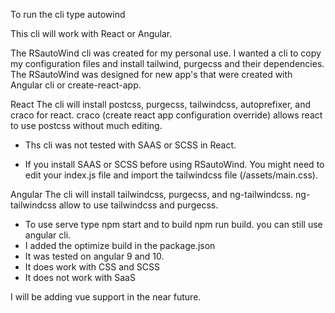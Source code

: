 To run the cli type autowind
 
This cli will work with React or Angular.
 
The RSautoWind cli was created for my personal use.  I wanted a cli to copy my configuration files and install tailwind, purgecss and their dependencies. The RSautoWind was designed for new app's that were created with Angular cli or create-react-app.
 
React
The cli will install postcss, purgecss, tailwindcss, autoprefixer, and craco for react. craco (create react app configuration override) allows react to use postcss without much editing.
 
- Ths cli was not tested with SAAS or SCSS in React.  
 
- If you install SAAS or SCSS before using RSautoWind. You might need to edit your index.js file and import the tailwindcss file 
(/assets/main.css).
 
 
Angular
The cli will install tailwindcss, purgecss, and ng-tailwindcss. ng-tailwindcss allow to use tailwindcss and purgecss.
- To use serve type npm start and to build npm run build. you can still use angular cli.
- I added the optimize build in the package.json
- It was tested on angular 9 and 10.
- It does work with CSS and SCSS
- It does not work with SaaS
 
I will be adding vue support in the near future. 
